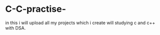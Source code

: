 # C-C-practise-
in this i will upload all my projects which i create will studying c and c++ with DSA.
